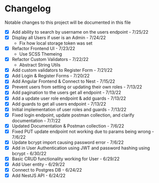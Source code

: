 # Changelog

Notable changes to this project will be documented in this file

- [X] Add ability to search by username on the users endpoint - 7/25/22
- [X] Display all Users if user is an Admin - 7/24/22
  - Fix how local storage token was set
- [X] Refactor Frontend UI - 7/23/22
  - Use SCSS Themeing
- [X] Refactor Custom Validators - 7/22/22
  - Abstract String Utils
- [X] Add custom validators to Register Form - 7/21/22
- [X] Add Login & Register Forms - 7/20/22
- [X] Add Angular Frontend & Connect to Nest - 7/15/22
- [X] Prevent users from setting or updating their own roles - 7/13/22
- [X] Add pagination to the users get all endpoint - 7/13/22
- [X] Add a update user role endpoint & add guards - 7/13/22
- [X] Add guards to get all users endpoint - 7/13/22
- [X] Initial implementation of user roles and guards - 7/13/22
- [X] Fixed login endpoint, update postman collection, and clarify documentation - 7/7/22
- [X] Updated Documentation & Postman collection - 7/6/22
- [X] Fixed PUT update endpoint not working due to params being wrong - 7/6/22
- [X] Update bcrypt import causing password error - 7/6/22
- [X] Add in User Authentication using JWT and password hashing using bcrypt - 6/30/22
- [X] Basic CRUD functionality working for User - 6/29/22
- [X] Add User entity - 6/29/22
- [X] Connect to Postgres DB - 6/24/22
- [X] Add NestJS API - 6/24/22